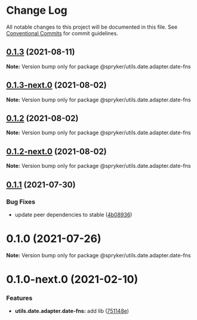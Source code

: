 # Change Log

All notable changes to this project will be documented in this file.
See [Conventional Commits](https://conventionalcommits.org) for commit guidelines.

## [0.1.3](https://github.com/spryker/ui-components/compare/@spryker/utils.date.adapter.date-fns@0.1.3-next.0...@spryker/utils.date.adapter.date-fns@0.1.3) (2021-08-11)

**Note:** Version bump only for package @spryker/utils.date.adapter.date-fns





## [0.1.3-next.0](https://github.com/spryker/ui-components/compare/@spryker/utils.date.adapter.date-fns@0.1.2...@spryker/utils.date.adapter.date-fns@0.1.3-next.0) (2021-08-02)

**Note:** Version bump only for package @spryker/utils.date.adapter.date-fns





## [0.1.2](https://github.com/spryker/ui-components/compare/@spryker/utils.date.adapter.date-fns@0.1.2-next.0...@spryker/utils.date.adapter.date-fns@0.1.2) (2021-08-02)

**Note:** Version bump only for package @spryker/utils.date.adapter.date-fns





## [0.1.2-next.0](https://github.com/spryker/ui-components/compare/@spryker/utils.date.adapter.date-fns@0.1.1...@spryker/utils.date.adapter.date-fns@0.1.2-next.0) (2021-08-02)

**Note:** Version bump only for package @spryker/utils.date.adapter.date-fns





## [0.1.1](https://github.com/spryker/ui-components/compare/@spryker/utils.date.adapter.date-fns@0.1.0...@spryker/utils.date.adapter.date-fns@0.1.1) (2021-07-30)


### Bug Fixes

* update peer dependencies to stable ([4b08936](https://github.com/spryker/ui-components/commit/4b0893691360cf4bd66935aed24873266c98c4e4))





# 0.1.0 (2021-07-26)

**Note:** Version bump only for package @spryker/utils.date.adapter.date-fns





# 0.1.0-next.0 (2021-02-10)


### Features

* **utils.date.adapter.date-fns:** add lib ([751148e](https://github.com/spryker/ui-components/commit/751148e252269edac234c4bb3aab262dd3dbda7a))
